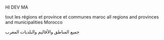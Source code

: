 HI DEV MA 


tout les régions et province et communes maroc 
all regions and provinces and municipalities Morocco 


 جميع المناطق والأقاليم والبلديات المغرب
